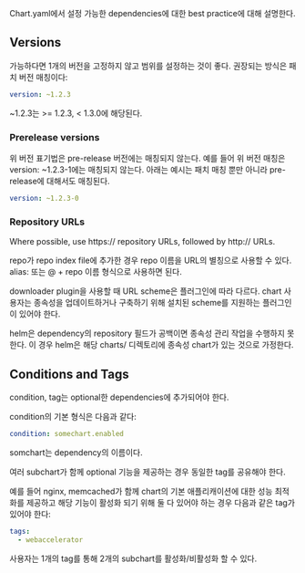 Chart.yaml에서 설정 가능한 dependencies에 대한 best practice에 대해 설명한다.

## Versions
가능하다면 1개의 버전을 고정하지 않고 범위를 설정하는 것이 좋다. 권장되는 방식은 패치 버전 매칭이다:

``` yaml
version: ~1.2.3
```

~1.2.3는 >= 1.2.3, < 1.3.0에 해당된다.

### Prerelease versions
위 버전 표기법은 pre-release 버전에는 매칭되지 않는다. 예를 들어 위 버전 매칭은 version: ~1.2.3-1에는 매칭되지 않는다. 아래는 예시는 패치 매칭 뿐만 아니라 pre-release에 대해서도 매칭된다.

``` yaml
version: ~1.2.3-0
```

### Repository URLs
Where possible, use https:// repository URLs, followed by http:// URLs.

repo가 repo index file에 추가한 경우 repo 이름을 URL의 별칭으로 사용할 수 있다. alias: 또는 @ + repo 이름 형식으로 사용하면 된다.

downloader plugin을 사용할 때 URL scheme은 플러그인에 따라 다르다. chart 사용자는 종속성을 업데이트하거나 구축하기 위해 설치된 scheme를 지원하는 플러그인이 있어야 한다.

helm은 dependency의 repository 필드가 공백이면 종속성 관리 작업을 수행하지 못한다. 이 경우 helm은 해당 charts/ 디렉토리에 종속성 chart가 있는 것으로 가정한다.

## Conditions and Tags
condition, tag는 optional한 dependencies에 추가되어야 한다.

condition의 기본 형식은 다음과 같다:

``` yaml
condition: somechart.enabled
```

somchart는 dependency의 이름이다.

여러 subchart가 함께 optional 기능을 제공하는 경우 동일한 tag를 공유해야 한다.

예를 들어 nginx, memcached가 함께 chart의 기본 애플리캐이션에 대한 성능 최적화를 제공하고 해당 기능이 활성화 되기 위해 둘 다 있어야 하는 경우 다음과 같은 tag가 있어야 한다:

``` yaml
tags:
  - webaccelerator
```

사용자는 1개의 tag를 통해 2개의 subchart를 활성화/비활성화 할 수 있다.